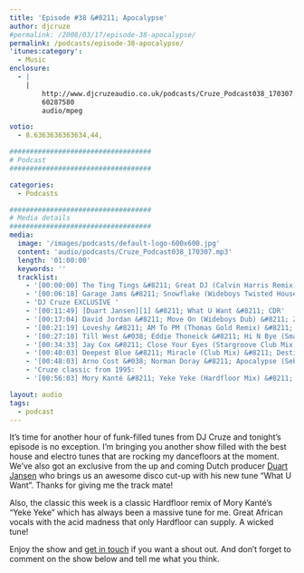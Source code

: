 ```yaml
---
title: 'Episode #38 &#8211; Apocalypse'
author: djcruze
#permalink: /2008/03/17/episode-38-apocalypse/
permalink: /podcasts/episode-38-apocalypse/
'itunes:category':
  - Music
enclosure:
  - |
    |
        http://www.djcruzeaudio.co.uk/podcasts/Cruze_Podcast038_170307.mp3
        60287580
        audio/mpeg

votio:
  - 8.6363636363634,44,

###################################
# Podcast
###################################

categories:
  - Podcasts

###################################
# Media details
###################################
media:
  image: '/images/podcasts/default-logo-600x600.jpg'
  content: 'audio/podcasts/Cruze_Podcast038_170307.mp3'
  length: '01:00:00'
  keywords: ''
  tracklist:
    - '[00:00:00] The Ting Tings &#8211; Great DJ (Calvin Harris Remix) &#8211; Columbia'
    - '[00:06:18] Garage Jams &#8211; Snowflake (Wideboys Twisted House Dub) &#8211; Gusto'
    - 'DJ Cruze EXCLUSIVE '
    - '[00:11:49] [Duart Jansen][1] &#8211; What U Want &#8211; CDR'
    - '[00:17:04] David Jordan &#8211; Move On (Wideboys Dub) &#8211; ZTT'
    - '[00:21:19] Loveshy &#8211; AM To PM (Thomas Gold Remix) &#8211; AATW'
    - '[00:27:18] Till West &#038; Eddie Thoneick &#8211; Hi N Bye (Smax &#038; Gold Remix) &#8211; Phunkwerk'
    - '[00:34:33] Jay Cox &#8211; Close Your Eyes (Stargroove Club Mix) &#8211; M-Trax'
    - '[00:40:03] Deepest Blue &#8211; Miracle (Club Mix) &#8211; Destined Records'
    - '[00:48:03] Arno Cost &#038; Norman Doray &#8211; Apocalypse (Sebastian Leger Remix) &#8211; CR2 Records'
    - 'Cruze classic from 1995: '
    - '[00:56:03] Mory Kanté &#8211; Yeke Yeke (Hardfloor Mix) &#8211; Ffrreedom'

layout: audio
tags:
  - podcast
---
```


It&#8217;s time for another hour of funk-filled tunes from DJ Cruze and tonight&#8217;s episode is no exception. I&#8217;m bringing you another show filled with the best house and electro tunes that are rocking my dancefloors at the moment. We&#8217;ve also got an exclusive from the up and coming Dutch producer [Duart Jansen][1] who brings us an awesome disco cut-up with his new tune &#8220;What U Want&#8221;. Thanks for giving me the track mate!

Also, the classic this week is a classic Hardfloor remix of Mory Kanté&#8217;s &#8220;Yeke Yeke&#8221; which has always been a massive tune for me. Great African vocals with the acid madness that only Hardfloor can supply. A wicked tune!

Enjoy the show and [get in touch][2] if you want a shout out. And don&#8217;t forget to comment on the show below and tell me what you think.

[1]: http://www.myspace.com/duartjansen
[2]: /contact
[3]: http://www.djcruze.co.uk/cms/wp-content/DownloadButton.gif
[4]: http://www.djcruzeaudio.co.uk/podcasts/Cruze_Podcast038_170307.mp3
